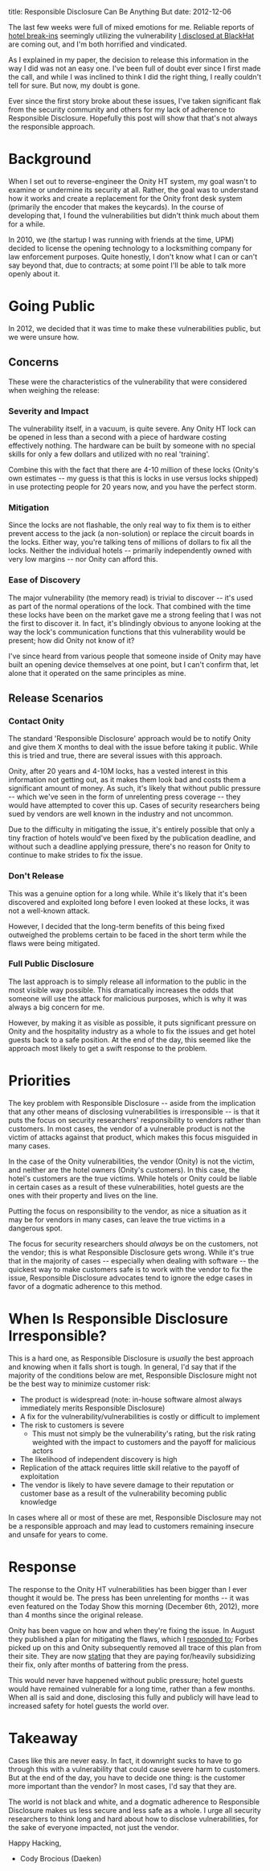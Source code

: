 title: Responsible Disclosure Can Be Anything But
date: 2012-12-06

The last few weeks were full of mixed emotions for me. Reliable reports of [hotel break-ins][1] seemingly utilizing the vulnerability [I disclosed at BlackHat][2] are coming out, and I'm both horrified and vindicated.

 [1]: http://www.forbes.com/sites/andygreenberg/2012/11/26/security-flaw-in-common-keycard-locks-exploited-in-string-of-hotel-room-break-ins/
 [2]: http://daeken.com/blackhat-paper

As I explained in my paper, the decision to release this information in the way I did was not an easy one. I've been full of doubt ever since I first made the call, and while I was inclined to think I did the right thing, I really couldn't tell for sure. But now, my doubt is gone.

Ever since the first story broke about these issues, I've taken significant flak from the security community and others for my lack of adherence to Responsible Disclosure. Hopefully this post will show that that's not always the responsible approach.

# Background

When I set out to reverse-engineer the Onity HT system, my goal wasn't to examine or undermine its security at all. Rather, the goal was to understand how it works and create a replacement for the Onity front desk system (primarily the encoder that makes the keycards). In the course of developing that, I found the vulnerabilities but didn't think much about them for a while.

In 2010, we (the startup I was running with friends at the time, UPM) decided to license the opening technology to a locksmithing company for law enforcement purposes. Quite honestly, I don't know what I can or can't say beyond that, due to contracts; at some point I'll be able to talk more openly about it.

# Going Public

In 2012, we decided that it was time to make these vulnerabilities public, but we were unsure how.

## Concerns

These were the characteristics of the vulnerability that were considered when weighing the release:

### Severity and Impact

The vulnerability itself, in a vacuum, is quite severe. Any Onity HT lock can be opened in less than a second with a piece of hardware costing effectively nothing. The hardware can be built by someone with no special skills for only a few dollars and utilized with no real 'training'.

Combine this with the fact that there are 4-10 million of these locks (Onity's own estimates -- my guess is that this is locks in use versus locks shipped) in use protecting people for 20 years now, and you have the perfect storm.

### Mitigation

Since the locks are not flashable, the only real way to fix them is to either prevent access to the jack (a non-solution) or replace the circuit boards in the locks. Either way, you're talking tens of millions of dollars to fix all the locks. Neither the individual hotels -- primarily independently owned with very low margins -- nor Onity can afford this.

### Ease of Discovery

The major vulnerability (the memory read) is trivial to discover -- it's used as part of the normal operations of the lock. That combined with the time these locks have been on the market gave me a strong feeling that I was not the first to discover it. In fact, it's blindingly obvious to anyone looking at the way the lock's communication functions that this vulnerability would be present; how did Onity not know of it?

I've since heard from various people that someone inside of Onity may have built an opening device themselves at one point, but I can't confirm that, let alone that it operated on the same principles as mine.

## Release Scenarios

### Contact Onity

The standard 'Responsible Disclosure' approach would be to notify Onity and give them X months to deal with the issue before taking it public. While this is tried and true, there are several issues with this approach.

Onity, after 20 years and 4-10M locks, has a vested interest in this information not getting out, as it makes them look bad and costs them a significant amount of money. As such, it's likely that without public pressure -- which we've seen in the form of unrelenting press coverage -- they would have attempted to cover this up. Cases of security researchers being sued by vendors are well known in the industry and not uncommon.

Due to the difficulty in mitigating the issue, it's entirely possible that only a tiny fraction of hotels would've been fixed by the publication deadline, and without such a deadline applying pressure, there's no reason for Onity to continue to make strides to fix the issue.

### Don't Release

This was a genuine option for a long while. While it's likely that it's been discovered and exploited long before I even looked at these locks, it was not a well-known attack.

However, I decided that the long-term benefits of this being fixed outweighed the problems certain to be faced in the short term while the flaws were being mitigated.

### Full Public Disclosure

The last approach is to simply release all information to the public in the most visible way possible. This dramatically increases the odds that someone will use the attack for malicious purposes, which is why it was always a big concern for me.

However, by making it as visible as possible, it puts significant pressure on Onity and the hospitality industry as a whole to fix the issues and get hotel guests back to a safe position. At the end of the day, this seemed like the approach most likely to get a swift response to the problem.

# Priorities

The key problem with Responsible Disclosure -- aside from the implication that any other means of disclosing vulnerabilities is irresponsible -- is that it puts the focus on security researchers' responsibility to vendors rather than customers. In most cases, the vendor of a vulnerable product is not the victim of attacks against that product, which makes this focus misguided in many cases.

In the case of the Onity vulnerabilities, the vendor (Onity) is not the victim, and neither are the hotel owners (Onity's customers). In this case, the hotel's customers are the true victims. While hotels or Onity could be liable in certain cases as a result of these vulnerabilities, hotel guests are the ones with their property and lives on the line.

Putting the focus on responsibility to the vendor, as nice a situation as it may be for vendors in many cases, can leave the true victims in a dangerous spot.

The focus for security researchers should *always* be on the customers, not the vendor; this is what Responsible Disclosure gets wrong. While it's true that in the majority of cases -- especially when dealing with software -- the quickest way to make customers safe is to work with the vendor to fix the issue, Responsible Disclosure advocates tend to ignore the edge cases in favor of a dogmatic adherence to this method.

# When Is Responsible Disclosure Irresponsible?

This is a hard one, as Responsible Disclosure is *usually* the best approach and knowing when it falls short is tough. In general, I'd say that if the majority of the conditions below are met, Responsible Disclosure might not be the best way to minimize customer risk:

*   The product is widespread (note: in-house software almost always immediately merits Responsible Disclosure)
*   A fix for the vulnerability/vulnerabilities is costly or difficult to implement
*   The risk to customers is severe 
    *   This must not simply be the vulnerability's rating, but the risk rating weighted with the impact to customers and the payoff for malicious actors
*   The likelihood of independent discovery is high
*   Replication of the attack requires little skill relative to the payoff of exploitation
*   The vendor is likely to have severe damage to their reputation or customer base as a result of the vulnerability becoming public knowledge

In cases where all or most of these are met, Responsible Disclosure may not be a responsible approach and may lead to customers remaining insecure and unsafe for years to come.

# Response

The response to the Onity HT vulnerabilities has been bigger than I ever thought it would be. The press has been unrelenting for months -- it was even featured on the Today Show this morning (December 6th, 2012), more than 4 months since the original release.

Onity has been vague on how and when they're fixing the issue. In August they published a plan for mitigating the flaws, which I [responded to][3]; Forbes picked up on this and Onity subsequently removed all trace of this plan from their site. They are now [stating][4] that they are paying for/heavily subsidizing their fix, only after months of battering from the press.

 [3]: http://daeken.com/onitys-plan-to-mitigate-hotel-lock-hack
 [4]: http://www.forbes.com/sites/andygreenberg/2012/12/06/lock-firm-onity-starts-to-shell-out-for-security-fixes-to-hotels-hackable-locks/

This would never have happened without public pressure; hotel guests would have remained vulnerable for a long time, rather than a few months. When all is said and done, disclosing this fully and publicly will have lead to increased safety for hotel guests the world over.

# Takeaway

Cases like this are never easy. In fact, it downright sucks to have to go through this with a vulnerability that could cause severe harm to customers. But at the end of the day, you have to decide one thing: is the customer more important than the vendor? In most cases, I'd say that they are.

The world is not black and white, and a dogmatic adherence to Responsible Disclosure makes us less secure and less safe as a whole. I urge all security researchers to think long and hard about how to disclose vulnerabilities, for the sake of everyone impacted, not just the vendor.

Happy Hacking,   
- Cody Brocious (Daeken)
